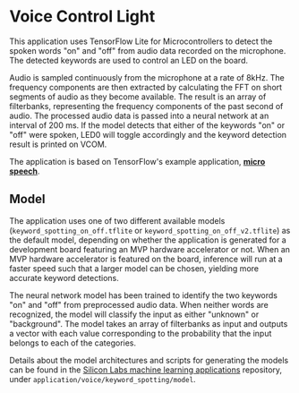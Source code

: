 # Voice Control Light
This application uses TensorFlow Lite for Microcontrollers to detect the spoken
words "on" and "off" from audio data recorded on the microphone. The detected
keywords are used to control an LED on the board.

Audio is sampled continuously from the microphone at a rate of 8kHz. The
frequency components are then extracted by calculating the FFT on short segments
of audio as they become available. The result is an array of filterbanks,
representing the frequency components of the past second of audio. The processed
audio data is passed into a neural network at an interval of 200 ms. If the
model detects that either of the keywords "on" or "off" were spoken, LED0 will
toggle accordingly and the keyword detection result is printed on VCOM.

The application is based on TensorFlow's example application, **[micro speech](https://github.com/tensorflow/tensorflow/tree/v2.3.1/tensorflow/lite/micro/examples/micro_speech)**.

## Model
The application uses one of two different available models
(```keyword_spotting_on_off.tflite``` or ```keyword_spotting_on_off_v2.tflite```)
as the default model, depending on whether the application is generated for a
development board featuring an MVP hardware accelerator or not. When an MVP
hardware accelerator is featured on the board, inference will run at a faster
speed such that a larger model can be chosen, yielding more accurate keyword
detections.

The neural network model has been trained to identify the two keywords "on" and
"off" from preprocessed audio data. When neither words are recognized, the model
will classify the input as either "unknown" or "background". The model takes an
array of filterbanks as input and outputs a vector with each value corresponding
to the probability that the input belongs to each of the
categories.

Details about the model architectures and scripts for generating the models can
be found in the [Silicon Labs machine learning applications](https://github.com/SiliconLabs/machine_learning_applications/tree/main/) repository, under
```application/voice/keyword_spotting/model```.
